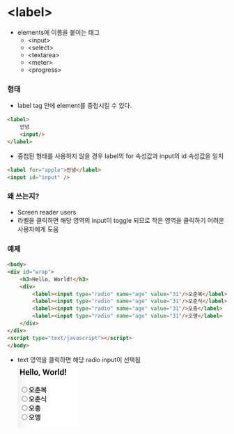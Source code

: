 # \<label>
- elements에 이름을 붙이는 태그
   - \<input>
   - \<select>
   - \<textarea>
   - \<meter>
   - \<progress>
   
### 형태
- label tag 안에 element를 중첩시킬 수 있다.
```html
<label>
    안녕
    <input/>
</label>
```
- 중첩된 형태를 사용하지 않을 경우 label의 for 속성값과 input의 id 속성값을 일치
```html
<label for="apple">안녕</label>
<input id="input" />
```

### 왜 쓰는지?
- Screen reader users
- 라벨을 클릭하면 해당 영역의 input이 toggle 되므로 작은 영역을 클릭하기 어려운 사용자에게 도움

### 예제
```html
<body>
<div id="wrap">
    <h3>Hello, World!</h3>
    <div>
        <label><input type="radio" name="age" value="31"/>오춘복</label>
        <label><input type="radio" name="age" value="31"/>오춘식</label>
        <label><input type="radio" name="age" value="31"/>오충</label>
        <label><input type="radio" name="age" value="31"/>오앵</label>
    </div>
</div>
<script type="text/javascript"></script>
</body>
```
- text 영역을 클릭하면 해당 radio input이 선택됨 \
![](.%5B20201020%5D_label_tag_images/94742c7b.png)
